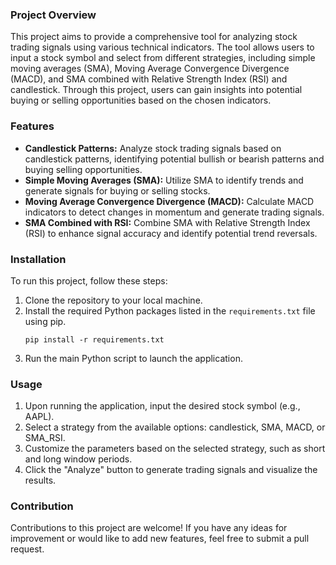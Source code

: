 ### Project Overview
This project aims to provide a comprehensive tool for analyzing stock trading signals using various technical indicators. The tool allows users to input a stock symbol and select from different strategies, including  simple moving averages (SMA), Moving Average Convergence Divergence (MACD), and SMA combined with Relative Strength Index (RSI) and candlestick. Through this project, users can gain insights into potential buying or selling opportunities based on the chosen indicators.

### Features
- **Candlestick Patterns:** Analyze stock trading signals based on candlestick patterns, identifying potential bullish or bearish patterns and buying selling opportunities.
- **Simple Moving Averages (SMA):** Utilize SMA to identify trends and generate signals for buying or selling stocks.
- **Moving Average Convergence Divergence (MACD):** Calculate MACD indicators to detect changes in momentum and generate trading signals.
- **SMA Combined with RSI:** Combine SMA with Relative Strength Index (RSI) to enhance signal accuracy and identify potential trend reversals.

### Installation
To run this project, follow these steps:
1. Clone the repository to your local machine.
2. Install the required Python packages listed in the `requirements.txt` file using pip.
    ```
    pip install -r requirements.txt
    ```
3. Run the main Python script to launch the application.

### Usage
1. Upon running the application, input the desired stock symbol (e.g., AAPL).
2. Select a strategy from the available options: candlestick, SMA, MACD, or SMA_RSI.
3. Customize the parameters based on the selected strategy, such as short and long window periods.
4. Click the "Analyze" button to generate trading signals and visualize the results.

### Contribution
Contributions to this project are welcome! If you have any ideas for improvement or would like to add new features, feel free to submit a pull request.
